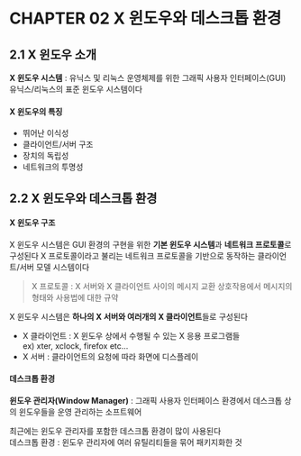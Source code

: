 # CHAPTER 02 X 윈도우와 데스크톱 환경 
## 2.1 X 윈도우 소개
**X 윈도우 시스템** : 유닉스 및 리눅스 운영체제를 위한 그래픽 사용자 인터페이스(GUI)      
유닉스/리눅스의 표준 윈도우 시스템이다 

#### X 윈도우의 특징
- 뛰어난 이식성
- 클라이언트/서버 구조
- 장치의 독립성
- 네트워크의 투명성

## 2.2 X 윈도우와 데스크톱 환경 
#### X 윈도우 구조
X 윈도우 시스템은 GUI 환경의 구현을 위한 **기본 윈도우 시스템**과 **네트워크 프로토콜**로 구성된다
X 프로토콜이라고 불리는 네트워크 프로토콜을 기반으로 동작하는 클라이언트/서버 모델 시스템이다 

> X 프로토콜 : X 서버와 X 클라이언트 사이의 메시지 교환 상호작용에서 메시지의 형태와 사용법에 대한 규약

X 윈도우 시스템은 **하나의 X 서버와 여러개의 X 클라이언트**들로 구성된다 
- X 클라이언트 : X 윈도우 상에서 수행될 수 있는 X 응용 프로그램들     
ex) xter, xclock, firefox etc...
- X 서버 : 클라이언트의 요청에 따라 화면에 디스플레이 




#### 데스크톱 환경
**윈도우 관리자(Window Manager)** : 그래픽 사용자 인터페이스 환경에서 데스크톱 상의 윈도우들을 운영 관리하는 소프트웨어 

최근에는 윈도우 관리자를 포함한 데스크톱 환경이 많이 사용된다     
데스크톱 환경 : 윈도우 관리자에 여러 유틸리티들을 묶어 패키지화한 것


